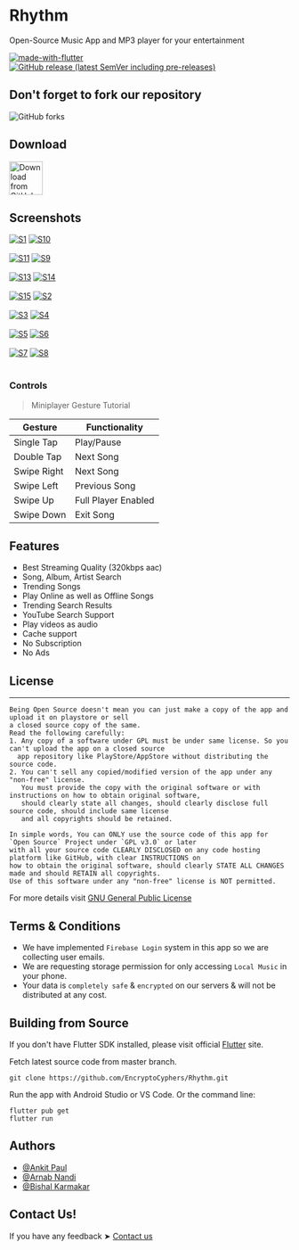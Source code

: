 
# Rhythm 

Open-Source Music App and MP3 player for your entertainment


[![made-with-flutter](https://img.shields.io/badge/Made%20with-Flutter-1f425f.svg)](https://flutter.dev/)
[![GitHub release (latest SemVer including pre-releases)](https://img.shields.io/github/v/release/EncryptoCyphers/Rhythm?include_prereleases)](https://github.com/EncryptoCyphers/Rhythm/releases)

## Don't forget to fork our repository

![GitHub forks](https://img.shields.io/github/forks/EncryptoCyphers/Rhythm?style=plastic)
## Download

[<img src="https://img.shields.io/badge/GitHub-181717?logo=github&logoColor=white"
     alt="Download from GitHub"
     height="60">](https://github.com/EncryptoCyphers/Rhythm/releases)
    
## Screenshots
<a href="https://postimages.org/" target="_blank"><img src="https://i.postimg.cc/3wfg1xfj/S1.png" alt="S1"/></a> <a href="https://postimages.org/" target="_blank"><img src="https://i.postimg.cc/ZntvsB8N/S10.png" alt="S10"/></a><br/><br/>
<a href="https://postimages.org/" target="_blank"><img src="https://i.postimg.cc/zBRRkSg5/S11.png" alt="S11"/></a> <a href="https://postimages.org/" target="_blank"><img src="https://i.postimg.cc/QdX1rTRk/S9.png" alt="S9"/></a> <br/><br/>
<a href="https://postimages.org/" target="_blank"><img src="https://i.postimg.cc/WpgkF8Vw/S13.png" alt="S13"/></a> <a href="https://postimages.org/" target="_blank"><img src="https://i.postimg.cc/GhRskDhw/S14.png" alt="S14"/></a><br/><br/>
<a href="https://postimages.org/" target="_blank"><img src="https://i.postimg.cc/jdhnvjLW/S15.png" alt="S15"/></a> <a href="https://postimages.org/" target="_blank"><img src="https://i.postimg.cc/qRt25HWP/S2.png" alt="S2"/></a><br/><br/>
<a href="https://postimages.org/" target="_blank"><img src="https://i.postimg.cc/tTLF0mjY/S3.png" alt="S3"/></a> <a href="https://postimages.org/" target="_blank"><img src="https://i.postimg.cc/fRBXWbs4/S4.png" alt="S4"/></a><br/><br/>
<a href="https://postimages.org/" target="_blank"><img src="https://i.postimg.cc/0N4wmHrc/S5.png" alt="S5"/></a> <a href="https://postimages.org/" target="_blank"><img src="https://i.postimg.cc/ZqnNWhYW/S6.png" alt="S6"/></a><br/><br/>
<a href="https://postimages.org/" target="_blank"><img src="https://i.postimg.cc/vHw53jhK/S7.png" alt="S7"/></a> <a href="https://postimages.org/" target="_blank"><img src="https://i.postimg.cc/CLCktN6x/S8.png" alt="S8"/></a><br/><br/>


### Controls
> Miniplayer Gesture Tutorial

| Gesture     | Functionality|
| ----------- | ----------- |
| Single Tap      | Play/Pause     |
| Double Tap   | Next Song       |
| Swipe Right   | Next Song      |
| Swipe Left  | Previous Song    |
| Swipe Up   | Full Player Enabled  |
| Swipe Down  | Exit Song      |

## Features

- Best Streaming Quality (320kbps aac)
- Song, Album, Artist Search
- Trending Songs
- Play Online as well as Offline Songs
- Trending Search Results
- YouTube Search Support
- Play videos as audio
- Cache support
- No Subscription
- No Ads

## License
---
```
Being Open Source doesn't mean you can just make a copy of the app and upload it on playstore or sell
a closed source copy of the same.
Read the following carefully:
1. Any copy of a software under GPL must be under same license. So you can't upload the app on a closed source
  app repository like PlayStore/AppStore without distributing the source code.
2. You can't sell any copied/modified version of the app under any "non-free" license.
   You must provide the copy with the original software or with instructions on how to obtain original software,
   should clearly state all changes, should clearly disclose full source code, should include same license
   and all copyrights should be retained.

In simple words, You can ONLY use the source code of this app for `Open Source` Project under `GPL v3.0` or later
with all your source code CLEARLY DISCLOSED on any code hosting platform like GitHub, with clear INSTRUCTIONS on
how to obtain the original software, should clearly STATE ALL CHANGES made and should RETAIN all copyrights.
Use of this software under any "non-free" license is NOT permitted.
```
For more details visit [GNU General Public License](https://github.com/EncryptoCyphers/Rhythm/blob/master/LICENSE.md)

## Terms & Conditions
- We have implemented `Firebase Login` system in this app so we are collecting user emails. 
- We are requesting storage permission for only accessing `Local Music` in your phone.
- Your data is `completely safe` & `encrypted` on our servers & will not be distributed at any cost.

## Building from Source

If you don't have Flutter SDK installed, please visit official [Flutter](https://flutter.dev/) site.

Fetch latest source code from master branch.

```
git clone https://github.com/EncryptoCyphers/Rhythm.git
```

Run the app with Android Studio or VS Code. Or the command line:

```
flutter pub get
flutter run
```


## Authors

- [@Ankit Paul](https://github.com/Ankit-AP-Paul)
- [@Arnab Nandi](https://github.com/arnab7070)
- [@Bishal Karmakar](https://github.com/BishalK007)


## Contact Us!

If you have any feedback ➤ [Contact us](https://forms.gle/5RbJEDzrVn5HWEZKA)


